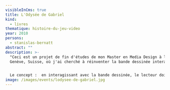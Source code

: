 ```yaml
---
visibleInCms: true
title: L'Odysée de Gabriel
kind:
  - livres
thematique: histoire-du-jeu-video
year: 2010
persons:
  - stanislas-bernatt
abstract: ""
description: >-
  "Ceci est un projet de fin d'études de mon Master en Media Design à la HEAD de
  Genève, Suisse, où j'ai cherché à réinventer la bande dessinée interactive."


  Le concept :  en interagissant avec la bande dessinée, le lecteur doit guider Gabriel pour sauver Pénélope. C'est en traçant les contours des cases qu'il suivra le cheminement de l'histoire en faisant attention à déjouer les pièges et énigmes. La seule manette de jeu dans ce projet interactif est votre stylo-bille ou crayon à papier.
image: /images/events/lodysee-de-gabriel.jpg
---
```

